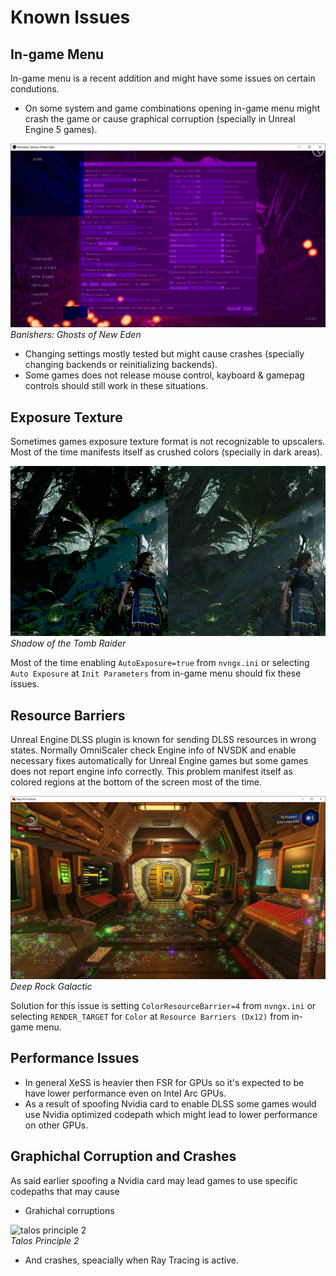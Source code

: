 # Known Issues

## In-game Menu
In-game menu is a recent addition and might have some issues on certain condutions.

* On some system and game combinations opening in-game menu might crash the game or cause graphical corruption (specially in Unreal Engine 5 games).

![Banishers](/images/banishers.png)<br>*Banishers: Ghosts of New Eden*

* Changing settings mostly tested but might cause crashes (specially changing backends or reinitializing backends).
* Some games does not release mouse control, kayboard & gamepag controls should still work in these situations.

## Exposure Texture
Sometimes games exposure texture format is not recognizable to upscalers. Most of the time manifests itself as crushed colors (specially in dark areas). 

![exposure](/images/exposure.png)<br>*Shadow of the Tomb Raider*

Most of the time enabling `AutoExposure=true` from `nvngx.ini` or selecting `Auto Exposure` at `Init Parameters` from in-game menu should fix these issues.

## Resource Barriers
Unreal Engine DLSS plugin is known for sending DLSS resources in wrong states. Normally OmniScaler check Engine info of NVSDK and enable necessary fixes automatically for Unreal Engine games but some games does not report engine info correctly. This problem manifest itself as colored regions at the bottom of the screen most of the time. 

![christmas lights](/images/christmas.png)<br>*Deep Rock Galactic*

Solution for this issue is setting `ColorResourceBarrier=4` from `nvngx.ini` or selecting `RENDER_TARGET` for `Color` at `Resource Barriers (Dx12)` from in-game menu.

## Performance Issues
* In general XeSS is heavier then FSR for GPUs so it's expected to be have lower performance even on Intel Arc GPUs.
* As a result of spoofing Nvidia card to enable DLSS some games would use Nvidia optimized codepath which might lead to lower performance on other GPUs.

## Graphichal Corruption and Crashes
As said earlier spoofing a Nvidia card may lead games to use specific codepaths that may cause

* Grahichal corruptions
  
![talos principle 2](/images/talos.png)<br>*Talos Principle 2*

* And crashes, speacially when Ray Tracing is active.
